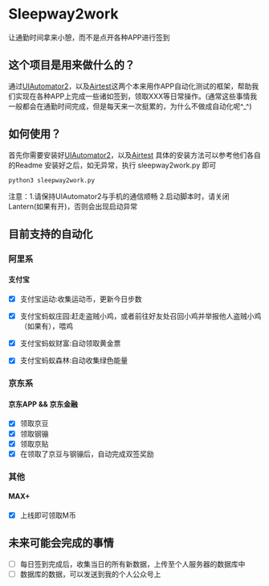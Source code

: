 # Sleepway2work
让通勤时间拿来小憩，而不是点开各种APP进行签到

## 这个项目是用来做什么的？
通过[UIAutomator2](https://github.com/openatx/uiautomator2)，以及[Airtest](https://github.com/AirtestProject/Airtest)这两个本来用作APP自动化测试的框架，帮助我们实现在各种APP上完成一些诸如签到，领取XXX等日常操作。(通常这些事情我一般都会在通勤时间完成，但是每天来一次挺累的，为什么不做成自动化呢^_^)

## 如何使用？
首先你需要安装好[UIAutomator2](https://github.com/openatx/uiautomator2)，以及[Airtest](https://github.com/AirtestProject/Airtest)
具体的安装方法可以参考他们各自的Readme
安装好之后，如无异常，执行 sleepway2work.py 即可
```shell
python3 sleepway2work.py
```
注意：1.请保持UIAutomator2与手机的通信顺畅
     2.启动脚本时，请关闭Lantern(如果有开)，否则会出现启动异常


## 目前支持的自动化

### 阿里系

#### 支付宝

- [x] 支付宝运动:收集运动币，更新今日步数
- [x] 支付宝蚂蚁庄园:赶走盗贼小鸡，或者前往好友处召回小鸡并举报他人盗贼小鸡（如果有），喂鸡
- [x] 支付宝蚂蚁财富:自动领取黄金票
- [x] 支付宝蚂蚁森林:自动收集绿色能量

 
### 京东系

#### 京东APP && 京东金融

- [x] 领取京豆
- [x] 领取钢镚
- [x] 领取京贴
- [x] 在领取了京豆与钢镚后，自动完成双签奖励

### 其他

#### MAX+

- [x] 上线即可领取M币

## 未来可能会完成的事情
- [ ] 每日签到完成后，收集当日的所有新数据，上传至个人服务器的数据库中
- [ ] 数据库的数据，可以发送到我的个人公众号上
